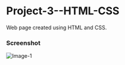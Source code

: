 # Project-3--HTML-CSS

Web page created using HTML and CSS.

### Screenshot
![Image-1](./thumbnail.png)
